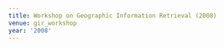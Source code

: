 ```yaml
---
title: Workshop on Geographic Information Retrieval (2008)
venue: gir_workshop
year: '2008'
---
```

